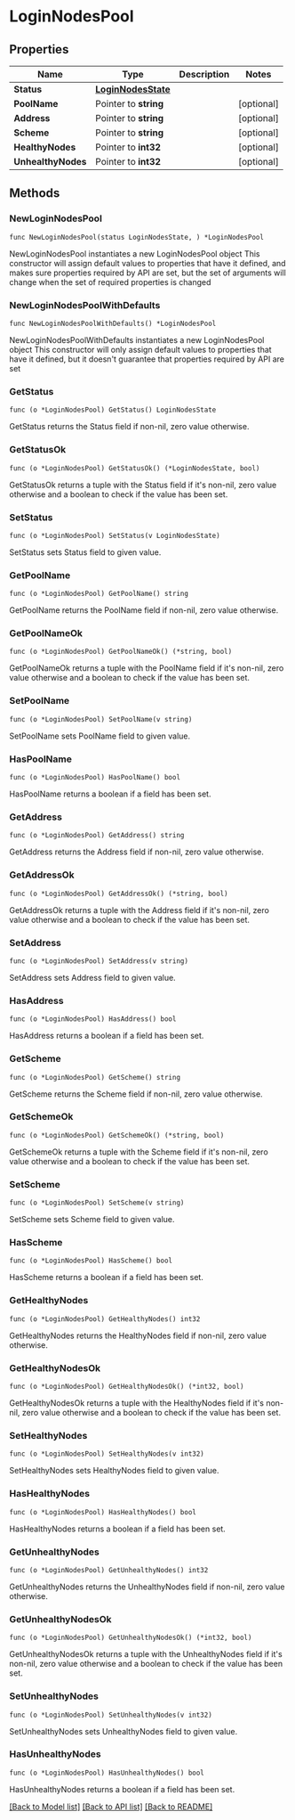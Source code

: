 # LoginNodesPool

## Properties

Name | Type | Description | Notes
------------ | ------------- | ------------- | -------------
**Status** | [**LoginNodesState**](LoginNodesState.md) |  | 
**PoolName** | Pointer to **string** |  | [optional] 
**Address** | Pointer to **string** |  | [optional] 
**Scheme** | Pointer to **string** |  | [optional] 
**HealthyNodes** | Pointer to **int32** |  | [optional] 
**UnhealthyNodes** | Pointer to **int32** |  | [optional] 

## Methods

### NewLoginNodesPool

`func NewLoginNodesPool(status LoginNodesState, ) *LoginNodesPool`

NewLoginNodesPool instantiates a new LoginNodesPool object
This constructor will assign default values to properties that have it defined,
and makes sure properties required by API are set, but the set of arguments
will change when the set of required properties is changed

### NewLoginNodesPoolWithDefaults

`func NewLoginNodesPoolWithDefaults() *LoginNodesPool`

NewLoginNodesPoolWithDefaults instantiates a new LoginNodesPool object
This constructor will only assign default values to properties that have it defined,
but it doesn't guarantee that properties required by API are set

### GetStatus

`func (o *LoginNodesPool) GetStatus() LoginNodesState`

GetStatus returns the Status field if non-nil, zero value otherwise.

### GetStatusOk

`func (o *LoginNodesPool) GetStatusOk() (*LoginNodesState, bool)`

GetStatusOk returns a tuple with the Status field if it's non-nil, zero value otherwise
and a boolean to check if the value has been set.

### SetStatus

`func (o *LoginNodesPool) SetStatus(v LoginNodesState)`

SetStatus sets Status field to given value.


### GetPoolName

`func (o *LoginNodesPool) GetPoolName() string`

GetPoolName returns the PoolName field if non-nil, zero value otherwise.

### GetPoolNameOk

`func (o *LoginNodesPool) GetPoolNameOk() (*string, bool)`

GetPoolNameOk returns a tuple with the PoolName field if it's non-nil, zero value otherwise
and a boolean to check if the value has been set.

### SetPoolName

`func (o *LoginNodesPool) SetPoolName(v string)`

SetPoolName sets PoolName field to given value.

### HasPoolName

`func (o *LoginNodesPool) HasPoolName() bool`

HasPoolName returns a boolean if a field has been set.

### GetAddress

`func (o *LoginNodesPool) GetAddress() string`

GetAddress returns the Address field if non-nil, zero value otherwise.

### GetAddressOk

`func (o *LoginNodesPool) GetAddressOk() (*string, bool)`

GetAddressOk returns a tuple with the Address field if it's non-nil, zero value otherwise
and a boolean to check if the value has been set.

### SetAddress

`func (o *LoginNodesPool) SetAddress(v string)`

SetAddress sets Address field to given value.

### HasAddress

`func (o *LoginNodesPool) HasAddress() bool`

HasAddress returns a boolean if a field has been set.

### GetScheme

`func (o *LoginNodesPool) GetScheme() string`

GetScheme returns the Scheme field if non-nil, zero value otherwise.

### GetSchemeOk

`func (o *LoginNodesPool) GetSchemeOk() (*string, bool)`

GetSchemeOk returns a tuple with the Scheme field if it's non-nil, zero value otherwise
and a boolean to check if the value has been set.

### SetScheme

`func (o *LoginNodesPool) SetScheme(v string)`

SetScheme sets Scheme field to given value.

### HasScheme

`func (o *LoginNodesPool) HasScheme() bool`

HasScheme returns a boolean if a field has been set.

### GetHealthyNodes

`func (o *LoginNodesPool) GetHealthyNodes() int32`

GetHealthyNodes returns the HealthyNodes field if non-nil, zero value otherwise.

### GetHealthyNodesOk

`func (o *LoginNodesPool) GetHealthyNodesOk() (*int32, bool)`

GetHealthyNodesOk returns a tuple with the HealthyNodes field if it's non-nil, zero value otherwise
and a boolean to check if the value has been set.

### SetHealthyNodes

`func (o *LoginNodesPool) SetHealthyNodes(v int32)`

SetHealthyNodes sets HealthyNodes field to given value.

### HasHealthyNodes

`func (o *LoginNodesPool) HasHealthyNodes() bool`

HasHealthyNodes returns a boolean if a field has been set.

### GetUnhealthyNodes

`func (o *LoginNodesPool) GetUnhealthyNodes() int32`

GetUnhealthyNodes returns the UnhealthyNodes field if non-nil, zero value otherwise.

### GetUnhealthyNodesOk

`func (o *LoginNodesPool) GetUnhealthyNodesOk() (*int32, bool)`

GetUnhealthyNodesOk returns a tuple with the UnhealthyNodes field if it's non-nil, zero value otherwise
and a boolean to check if the value has been set.

### SetUnhealthyNodes

`func (o *LoginNodesPool) SetUnhealthyNodes(v int32)`

SetUnhealthyNodes sets UnhealthyNodes field to given value.

### HasUnhealthyNodes

`func (o *LoginNodesPool) HasUnhealthyNodes() bool`

HasUnhealthyNodes returns a boolean if a field has been set.


[[Back to Model list]](../README.md#documentation-for-models) [[Back to API list]](../README.md#documentation-for-api-endpoints) [[Back to README]](../README.md)


